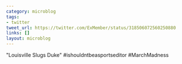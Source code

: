 ```yaml
---
category: microblog
tags:
- twitter
tweet_url: https://twitter.com/ExMember/status/318506072560250880
links: []
layout: microblog
---
```

"Louisville Slugs Duke" #ishouldntbeasportseditor #MarchMadness
